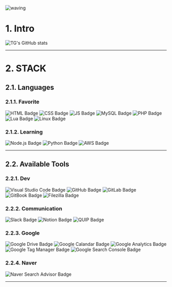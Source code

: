 ![waving](https://capsule-render.vercel.app/api?type=waving&height=200&text=Welcome!&fontAlign=80&fontAlignY=40&color=gradient)


# 1. Intro

![TG's GitHub stats](https://github-readme-stats.vercel.app/api?username=TG115&show_icons=true&theme=material-palenight)

- - -

# 2. STACK

## 2.1. Languages

### 2.1.1. Favorite

![HTML Badge](http://img.shields.io/badge/HTML-E34F26?style=for-the-badge&logo=html5&logoColor=white)
![CSS Badge](http://img.shields.io/badge/CSS-1572B6?style=for-the-badge&logo=css3&logoColor=white)
![JS Badge](http://img.shields.io/badge/JavaScript-F7DF1E?style=for-the-badge&logo=javascript&logoColor=white)
![MySQL Badge](http://img.shields.io/badge/MySQL-4479A1?style=for-the-badge&logo=mysql&logoColor=white)
![PHP Badge](http://img.shields.io/badge/PHP-777BB4?style=for-the-badge&logo=php&logoColor=white)
![Lua Badge](http://img.shields.io/badge/Lua-2C2D72?style=for-the-badge&logo=lua&logoColor=white)
![Linux Badge](http://img.shields.io/badge/Linux-FCC624?style=for-the-badge&logo=linux&logoColor=white)


### 2.1.2. Learning
![Node.js Badge](http://img.shields.io/badge/Node.js-339933?style=for-the-badge&logo=node.js&logoColor=white)
![Python Badge](http://img.shields.io/badge/Python-3776AB?style=for-the-badge&logo=python&logoColor=white)
![AWS Badge](http://img.shields.io/badge/AWS-232F3E?style=for-the-badge&logo=amazon%20aws&logoColor=white)


- - -

## 2.2. Available Tools

### 2.2.1. Dev
![Visual Studio Code Badge](http://img.shields.io/badge/VS%20Code-007ACC?style=for-the-badge&logo=visual%20studio%20code&logoColor=white)
![GitHub Badge](http://img.shields.io/badge/GitHub-181717?style=for-the-badge&logo=github&logoColor=white)
![GitLab Badge](http://img.shields.io/badge/GitLab-FCA121?style=for-the-badge&logo=gitlab&logoColor=white)
![GitBook Badge](http://img.shields.io/badge/GitBook-3884FF?style=for-the-badge&logo=gitbook&logoColor=white)
![Filezilla Badge](http://img.shields.io/badge/FileZilla-BF0000?style=for-the-badge&logo=filezilla&logoColor=white)

### 2.2.2. Communication
![Slack Badge](http://img.shields.io/badge/slack-4A154B?style=for-the-badge&logo=slack&logoColor=white)
![Notion Badge](http://img.shields.io/badge/Quip-F27557?style=for-the-badge&logo=quip&logoColor=white)
![QUIP Badge](http://img.shields.io/badge/Notion-black?style=for-the-badge&logo=notion&logoColor=white)

### 2.2.3. Google
![Google Drive Badge](http://img.shields.io/badge/Drive-4285F4?style=for-the-badge&logo=Google%20Drive&logoColor=white)
![Google Calandar Badge](http://img.shields.io/badge/Calendar-4285F4?style=for-the-badge&logo=Google%20Calendar&logoColor=white)
![Google Analytics Badge](http://img.shields.io/badge/Analytics-E37400?style=for-the-badge&logo=Google%20Analytics&logoColor=white)
![Google Tag Manager Badge](http://img.shields.io/badge/Tag%20Manager-246FDB?style=for-the-badge&logo=Google%20Tag%20Manager&logoColor=white)
![Google Search Console Badge](http://img.shields.io/badge/Search%20Console-458CF5?style=for-the-badge&logo=Google%20Search%20Console&logoColor=white)

### 2.2.4. Naver
![Naver Search Advisor Badge](http://img.shields.io/badge/Search%20Advisor-03C75A?style=for-the-badge&logo=naver&logoColor=white)

- - -





